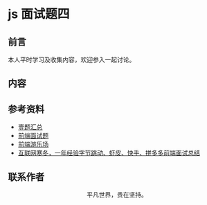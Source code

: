 # js 面试题四

## 前言

本人平时学习及收集内容，欢迎参入一起讨论。

## 内容

## 参考资料

- [壹题汇总](https://muyiy.cn/question/)
- [前端面试题](https://github.com/pwstrick/daily)
- [前端游乐场](https://github.com/godbasin/godbasin.github.io)
- [互联网寒冬，一年经验字节跳动、虾皮、快手、拼多多前端面试总结]()

## 联系作者

<div align="center">
    <p>
        平凡世界，贵在坚持。
    </p>
    <img :src="$withBase('/about/contact.png')" />
</div>

